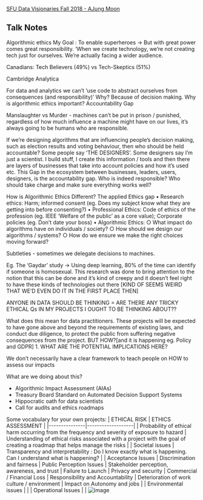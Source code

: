 [SFU Data Visionaries Fall 2018 - AJung Moon](https://www.youtube.com/watch?v=bpaexPaKBfU&ab_channel=SFU%27sBigDataHub)

## Talk Notes

Algorithmic ethics 
My Goal : To enable superheroes -> But with great power comes great responsibility.
‘When we create technology, we’re not creating tech just for ourselves. We’re actually facing a wider audience. 

Canadians:
Tech Believers (49%) vs Tech-Skeptics (51%)

Cambridge Analytica

For data and analytics we can’t ‘use code to abstract ourselves from consequences (and responsibility)’ 
Why? Because of decision making.
Why is algorithmic ethics important?
Accountability Gap

Manslaughter vs Murder - machines can’t be put in prison / punished, regardless of how much influence a machine might have on our lives, it’s always going to be humans who are responsible. 

If we’re designing algorithms that are influencing people’s decision making, such as election results and voting behaviour, then who should be held accountable?
Some people say ‘THE DESIGNERS’. Some designers say I’m just a scientist. I build stuff, I create this information / tools and then there are layers of businesses that take into account policies and how it’s used etc. 
This Gap in the ecosystem between businesses, leaders, users, designers, is the accountability gap. Who is indeed responsible? Who should take charge and make sure everything works well?
 


How is Algorithmic Ethics Different?
The applied Ethics gap
	• Research ethics: Harm; informed consent (eg. Does my subject know what they are getting into before consenting?)
	• Professional Ethics: Code of ethics of the profession (eg. IEEE ‘Welfare of the public’ as a core value); Corporate policies (eg. Don’t date your boss)
	• Algorithmic Ethics:
		○ What impact do algorithms have on individuals / society?
		○ How should we design our algorithms / systems?
		○ How do we ensure we make the right choices moving forward?

Subtleties - sometimes we delegate decisions to machines. 

Eg. The ‘Gaydar’ study -> Using deep learning, 80% of the time can identify if someone is homosexual.  This research was done to bring attention to the notion that this can be done and it’s kind of creepy and it doesn’t feel right to have these kinds of technologies out there [KIND OF SEEMS WEIRD THAT WE’D EVEN DO IT IN THE FIRST PLACE THEN]

ANYONE IN DATA SHOULD BE THINKING = ARE THERE ANY TRICKY ETHICAL Qs IN MY PROJECTS I OUGHT TO BE THINKING ABOUT??

What does this mean for data practitioners. These projects will be expected to have gone above and beyond the requirements of existing laws, and conduct due diligence, to protect the public from suffering negative consequences from the project. BUT HOW?[and it is happening eg. Policy and GDPR]
	1. WHAT ARE THE POTENTIAL IMPLICATIONS HERE?

We don’t necessarily have a clear framework to teach people on HOW to assess our impacts  

What are we doing about this?
- Algorithmic Impact Assessment (AIAs)
- Treasury Board Standard on Automated Decision Support Systems 
- Hippocratic oath for data scientists
- Call for audits and ethics roadmaps 

Some vocabulary for your own projects:
| ETHICAL RISK	| ETHICS ASSESSMENT |
|---------------|-------------------|
| Probability of ethical harm occurring from the frequency and severity of exposure to hazard	| Understanding of ethical risks associated with a project with the goal of creating a roadmap that helps manage the risks |
| Societal issues	| Transparency and interpretability : Do I know exactly what is happening. Can I understand what is happening? |
| Acceptance Issues	| Discrimination and fairness 
| Public Perception Issues	| Stakeholder perception, awareness, and trust
| Failure to Launch	| Privacy and security
| Commercial / Financial Loss	| Responsibility and Accountability
| Deterioration of work culture / environment	| Impact on Autonomy and jobs |
| Environmental issues | |
| Operational Issues | |
 ![image](https://user-images.githubusercontent.com/33766912/142478420-e4856fac-2e93-4617-845e-3d7146606438.png)
